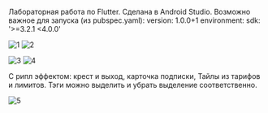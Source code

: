 Лабораторная работа по Flutter. 
Сделана в Android Studio.
Возможно важное для запуска (из pubspec.yaml):
version: 1.0.0+1
environment:
  sdk: '>=3.2.1 <4.0.0'
  
![1](https://github.com/DeathSwear/effective_flutter_lab/assets/66869182/7f05912e-715c-4719-9cd8-eed808da7db9) ![2](https://github.com/DeathSwear/effective_flutter_lab/assets/66869182/6ef81f32-21ee-496e-a7c3-5ff5239b751f)

![3](https://github.com/DeathSwear/effective_flutter_lab/assets/66869182/25107f72-6feb-46bb-bc95-268fe3c2e286) ![4](https://github.com/DeathSwear/effective_flutter_lab/assets/66869182/b3e1bfbd-503d-4c13-91e0-0db4432124c2)

С рипл эффектом: крест и выход, карточка подписки, Тайлы из тарифов и лимитов.
Тэги можно выделить и убрать выделение соответственно.

![5](https://github.com/DeathSwear/effective_flutter_lab/assets/66869182/de2d1026-a777-4ab0-a744-8fcb1b7629a1)

